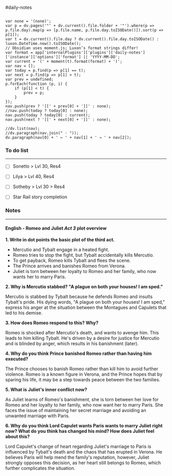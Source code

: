 #daily-notes 
```dataviewjs

var none = '(none)';
var p = dv.pages('"' + dv.current().file.folder + '"').where(p => p.file.day).map(p => [p.file.name, p.file.day.toISODate()]).sort(p => p[1]);
var t = dv.current().file.day ? dv.current().file.day.toISODate() : luxon.DateTime.now().toISODate();
// Obsidian uses moment.js; Luxon’s format strings differ!
var format = app['internalPlugins']['plugins']['daily-notes']['instance']['options']['format'] || 'YYYY-MM-DD';
var current = '(' + moment(t).format(format) + ')';
var nav = [];
var today = p.find(p => p[1] == t);
var next = p.find(p => p[1] > t);
var prev = undefined;
p.forEach(function (p, i) {
    if (p[1] < t) {
        prev = p;
    }
});
nav.push(prev ? '[[' + prev[0] + ']]' : none);
//nav.push(today ? today[0] : none);
nav.push(today ? today[0] : current);
nav.push(next ? '[[' + next[0] + ']]' : none);

//dv.list(nav);
//dv.paragraph(nav.join(" · "));
dv.paragraph(nav[0] + ' ← ' + nav[1] + ' → ' + nav[2]);
```
### To do list
---
- [ ] Sonetto > Lvl 30, Res4
- [ ] Lilya > Lvl 40, Res4
- [ ] Sotheby > Lvl 30 > Res4
- [ ] Star Rail story completion


### Notes
---

#### English - Romeo and Juliet *Act 3* plot overview

**1. Write in dot points the basic plot of the third act.**  
- Mercutio and Tybalt engage in a heated fight.
- Romeo tries to stop the fight, but Tybalt accidentally kills Mercutio.
- To get payback, Romeo kills Tybalt and flees the scene.
- The Prince arrives and banishes Romeo from Verona.
- Juliet is torn between her loyalty to Romeo and her family, who now wants her to marry Paris.


**2. Why is Mercutio stabbed? "A plague on both your houses! I am sped."**   

Mercutio is stabbed by Tybalt because he defends Romeo and insults Tybalt's pride. His dying words, "A plague on both your houses! I am sped," express his anger at the situation between the Montagues and Capulets that led to his demise.


**3. How does Romeo respond to this? Why?**   

Romeo is shocked after Mercutio's death, and wants to avenge him. This leads to him killing Tybalt. He's driven by a desire for justice for Mercutio and is blinded by anger, which results in his banishment (later).


**4. Why do you think Prince banished Romeo rather than having him executed?**   

The Prince chooses to banish Romeo rather than kill him to avoid further violence. Romeo is a known figure in Verona, and the Prince hopes that by sparing his life, it may be a step towards peace between the two families.


**5. What is Juliet's inner conflict now?**   

As Juliet learns of Romeo's banishment, she is torn between her love for Romeo and her loyalty to her family, who now want her to marry Paris. She faces the issue of maintaining her secret marriage and avoiding an unwanted marriage with Paris.


**6. Why do you think Lord Capulet wants Paris wants to marry Juliet right now? What do you think has changed his mind? How does Juliet feel about this?**

Lord Capulet's change of heart regarding Juliet's marriage to Paris is influenced by Tybalt's death and the chaos that has erupted in Verona. He believes Paris will help mend the family's reputation, however, Juliet strongly opposes this decision, as her heart still belongs to Romeo, which further complicates the situation.

